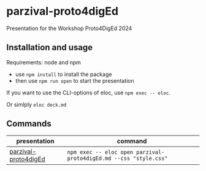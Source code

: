 # parzival-proto4digEd

Presentation for the Workshop Proto4DigEd 2024

## Installation and usage

Requirements: node and npm

- use `npm install` to install the package
- then use `npm run open` to start the presentation

If you want to use the CLI-options of eloc, use `npm exec -- eloc`.

Or simlply `eloc deck.md`

## Commands

| presentation                              | command                                                             |
| ----------------------------------------- | ------------------------------------------------------------------- |
| [parzival-proto4digEd](parzival-proto4digEd.md) | `npm exec -- eloc open parzival-proto4digEd.md --css "style.css"` |
